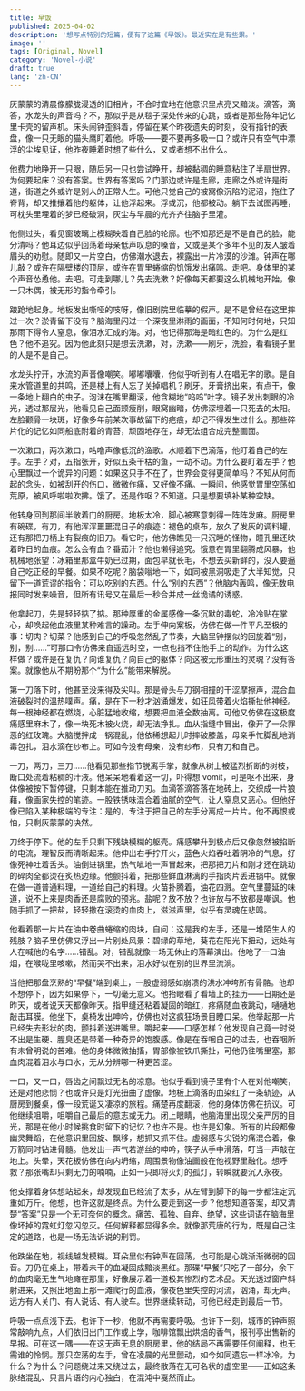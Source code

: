 ```yaml
---
title: 早饭
published: 2025-04-02
description: '想写点特别的短篇，便有了这篇《早饭》。最近实在是有些累。'
image: ''
tags: [Original, Novel]
category: 'Novel-小说'
draft: true 
lang: 'zh-CN'
---
```


灰蒙蒙的清晨像朦胧浸透的旧相片，不合时宜地在他意识里点亮又黯淡。滴答，滴答，水龙头的声音吗？不，那似乎是从毯子深处传来的心跳，或者是那些陈年记忆里卡壳的留声机。床头闹钟歪斜着，停留在某个昨夜遗失的时刻，没有指针的表盘，像一只无眼的猫头鹰盯着他。呼吸——要不要再多吸一口？或许只有空气中漂浮的尘埃见证，他昨夜睡着时想了些什么，又或者想不出什么。

他费力地睁开一只眼，随后另一只也尝试睁开，却被黏稠的睡意粘住了半扇世界。为何要起床？没有答案。世界有答案吗？门那边或许是走廊，走廊之外或许是街道，街道之外或许是别人的正常人生。可他只觉自己的被窝像沉陷的泥沼，拖住了脊背，却又推攘着他的躯体，让他浮起来。浮或沉，他都被动。躺下去试图再睡，可枕头里埋着的梦已经破洞，灰尘与早晨的光齐齐往脑子里灌。

他侧过头，看见窗玻璃上模糊映着自己脸的轮廓。也不知那还是不是自己的脸，能分清吗？他耳边似乎回荡着母亲低声叹息的嗓音，又或是某个多年不见的友人皱着眉头的劝慰。随即又一片空白，仿佛潮水退去，裸露出一片冷漠的沙滩。钟声在哪儿敲？或许在隔壁楼的顶层，或许在胃里蜷缩的饥饿发出痛鸣。走吧。身体里的某个声音怂恿他。去吧。可走到哪儿？先去洗漱？好像每天都要这么机械地开始，像一只木偶，被无形的指令牵引。

踉跄地起身。地板发出嘶哑的吱呀，像旧剧院里临摹的假声。是不是曾经在这里摔过一次？淤青留下没有？脑海里闪过一个深夜里淋雨的画面，不知何时何地，只知那雨下得令人窒息，像泪水汇成的海。对，他记得那海是暗红色的。为什么是红色？他不追究。因为他此刻只是想去洗漱，对，洗漱——刷牙，洗脸，看看镜子里的人是不是自己。

水龙头拧开，水流的声音像嘲笑。嘟嘟囔囔，他似乎听到有人在唱无字的歌。是自来水管道里的共鸣，还是楼上有人忘了关掉唱机？刷牙。牙膏挤出来，有点干，像一条地上翻白的虫子。泡沫在嘴里翻滚，他含糊地“呜呜”吐字。镜子发出刺眼的冷光，透过那层光，他看见自己面颊瘦削，眼窝幽暗，仿佛深埋着一只死去的太阳。左脸颧骨一块斑，好像多年前某次事故留下的疤痕，却记不得发生过什么。那些碎片化的记忆如同船底附着的青苔，顽固地存在，却无法组合成完整画面。

一次漱口，两次漱口，咕噜声像低沉的渔歌。水顺着下巴滴落，他盯着自己的左手。左手？对，五指张开，好似五条干枯的鱼，一动不动。为什么要盯着左手？他心里飘过一个诡异的问题：如果这只手不在了，世界会变得更简单吗？不知从何而起的念头，如被刮开的伤口，微微作痛，又好像不痛。一瞬间，他感觉胃里空荡如荒原，被风呼啦啦吹拂。饿了。还是作呕？不知道。只是想要填补某种空缺。

他转身回到那间半敞着门的厨房。地板太冷，脚心被寒意刺得一阵阵发麻。厨房里有碗碟，有刀，有他浑浑噩噩混日子的痕迹：褪色的桌布，放久了发灰的调料罐，还有那把刀柄上有裂痕的旧刀。看它时，他仿佛瞧见一只沉睡的怪物，瞳孔里还映着昨日的血痕。怎么会有血？番茄汁？他也懒得追究。饿意在胃里翻腾成风暴，他机械地张望：冰箱里那盒牛奶已过期，面包早就长毛，不想去买新鲜的，没人要逼自己吃正经的早餐。如果不吃呢？脑袋嗡地一下，如同被黑洞吸走了大半知觉，只留下一道荒谬的指令：可以吃别的东西。什么“别的东西”？他脑内轰鸣，像无数电报同时发来噪音，但所有讯号又在最后一秒合并成一丝诡谲的诱惑。

他拿起刀，先是轻轻掂了掂。那种厚重的金属感像一条沉默的毒蛇，冷冷贴在掌心，却唤起他血液里某种难言的躁动。左手伸向案板，仿佛在做一件平凡至极的事：切肉？切菜？他感到自己的呼吸忽然乱了节奏，大脑里钟摆似的回旋着“别，别，别……”可那口令仿佛来自遥远时空，一点也挡不住他手上的动作。为什么这样做？或许是在复仇？向谁复仇？向自己的躯体？向这被无形重压的灵魂？没有答案。就像他从不期盼那个“为什么”能带来解脱。

第一刀落下时，他甚至没来得及尖叫。那是骨头与刀钢相撞的干涩摩擦声，混合血液破裂时的温热噗声。痛，是在下一秒才汹涌爆发，如狂风带着火焰撕扯他神经。每一根神经都在燃烧，心脏猛地收缩，想要把血液全数抽离。可他又仿佛在这极度痛感里麻木了，像一块死木被火烧，却无法挣扎。血从指缝中冒出，像开了一朵罪恶的红玫瑰。大脑搅拌成一锅混乱，他依稀想起儿时摔破膝盖，母亲手忙脚乱地消毒包扎，泪水滴在纱布上。可如今没有母亲，没有纱布，只有刀和自己。

一刀，两刀，三刀……他看见那些指节脱离手掌，就像从树上被猛烈折断的树枝，断口处流着粘稠的汁液。他呆呆地看着这一切，吓得想 vomit，可是呕不出来，身体像被按下暂停键，只剩本能在推动刀刃。血滴答滴答落在地砖上，交织成一片狼藉，像画家失控的笔迹。一股铁锈味混合着油腻的空气，让人窒息又恶心。但他好像已陷入某种极端的专注：是的，专注于把自己的左手分离成一片片。他不再恨或怕，只剩灰蒙蒙的决然。

刀终于停下。他的左手只剩下残缺模糊的躯壳。痛感攀升到极点后又像忽然被掐断的电流，理智反而清晰起来。他伸出右手拧开火，蓝色火焰吞吐着阴冷的气息，好像死神吐着舌头。油倒进锅里，热气呲地一声冒起来，把那把刀片和刚才还在跳动的碎肉全都烫在炙热边缘。他颤抖着，把那些鲜血淋漓的手指肉片丢进锅中。就像在做一道普通料理，一道给自己的料理。火苗扑腾着，油花四溅。空气里蔓延的味道，说不上来是肉香还是腐败的预兆。盐呢？放不放？也许放与不放都是嘲讽。他随手抓了一把盐，轻轻撒在滚烫的血肉上，滋滋声里，似乎有灵魂在悲鸣。

他看着那一片片在油中卷曲蜷缩的肉块，自问：这是我的左手，还是一堆陌生人的残肢？脑子里仿佛又浮出一片别处风景：碧绿的草地，葵花在阳光下扭动，远处有人在喊他的名字……错乱。对，错乱就像一场无休止的落幕演出。他呛了一口油烟，在喉咙里咳嗽，然而哭不出来，泪水好似在别的世界里流淌。

当他把那盘烹熟的“早餐”端到桌上，一股虚弱感如崩溃的洪水冲垮所有骨骼。他却不想停下，因为如果停下，一切毫无意义。他抬眼看了看墙上的挂历——日期还是昨天，或者说天天都像昨天。指甲缝还粘着凝固的暗红，疼痛随血液跳动，嗵嗵地敲击耳膜。他坐下，桌椅发出呻吟，仿佛也对这疯狂场景目瞪口呆。他举起那一片已经失去形状的肉，颤抖着送进嘴里。嚼起来——口感怎样？他发现自己竟一时说不出是生硬、腥臭还是带着一种奇异的饱腹感。像是在吞咽自己的过去，也吞咽所有未曾明说的苦难。他的身体微微抽搐，胃部像被铁爪撕扯，可他仍往嘴里塞，那血肉混着泪水与口水，无从分辨哪一种更苦涩。

一口，又一口，唇齿之间飘过无名的凉意。他似乎看到镜子里有个人在对他嘲笑，还是对他悲悯？也或许只是灯光扭曲了虚像。地板上滴落的血染红了一条轨迹，从厨房到餐桌，像一段荒诞又凄凉的旅程。痛楚再度翻滚，他的身体仿佛在抗议。可他继续咀嚼，咀嚼自己最后的意志或无力。闭上眼睛，他脑海里出现父亲严厉的目光，那是在他小时候挑食时留下的记忆？也许不是。也许是幻象。所有的片段都像幽灵舞蹈，在他意识里回旋、飘移，想抓又抓不住。虚弱感与尖锐的痛混合着，像万箭同时钻进骨髓。他发出一声气若游丝的呻吟，筷子从手中滑落，叮当一声敲在地上。头晕，天花板仿佛在向内坍缩，周围景物像油画般在他视野里融化。想呼救？那张嘴却只剩无力的喃喃，正如一只即将灭灯的孤灯，转瞬就要沉入永夜。

他支撑着身体想站起来，却发现血已经流了太多，从左臂到脚下的每一步都注定沉重如万斤。他想，也许这就是终点。为什么要走到这一步？他想知道答案，却又清楚“答案”只是一个无可奈何的概念。痛苦、孤独、自弃、绝望，这些词语在脑海里像坏掉的霓虹灯忽闪忽灭。任何解释都显得多余。就像那荒唐的行为，既是自己注定的道路，也是一场无法诉说的刑罚。

他跌坐在地，视线越发模糊。耳朵里似有钟声在回荡，也可能是心跳渐渐微弱的回音。刀仍在桌上，带着未干的血凝固成黯淡黑红。那碟“早餐”只吃了一部分，余下的血肉毫无生气地瘫在那里，好像展示着一道极其惨烈的艺术品。天光透过窗户斜射进来，又照出地面上那一滩爬行的血液，像夜色里失控的河流，汹涌，却无声。远方有人关门、有人说话、有人驶车。世界继续转动，可他已经走到最后一节。

呼吸一点点浅下去。也许下一秒，他就不再需要呼吸。也许下一刻，城市的钟声照常敲响九点，人们依旧出门工作或上学，咖啡馆飘出烘焙的香气，报刊亭出售新的早报。可在这一隅——在这无声无息的厨房里，他的结局不再需要任何阐释，也无需谁的怜悯。那只空荡的左手，曾在凌晨的光里颤动，如今如同遗忘一样冰冷。为什么？为什么？问题绕过来又绕过去，最终散落在无可名状的虚空里——正如这条脉络混乱、只言片语的内心独白，在混沌中戛然而止。
